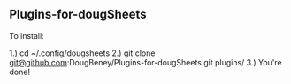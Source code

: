 Plugins-for-dougSheets
---

To install:

1.) cd ~/.config/dougsheets
2.) git clone git@github.com:DougBeney/Plugins-for-dougSheets.git plugins/
3.) You're done!

